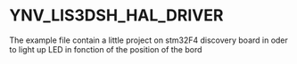# YNV_LIS3DSH_HAL_DRIVER

The example file contain a little project on stm32F4 discovery board in oder to light up LED in fonction of the position of the bord
